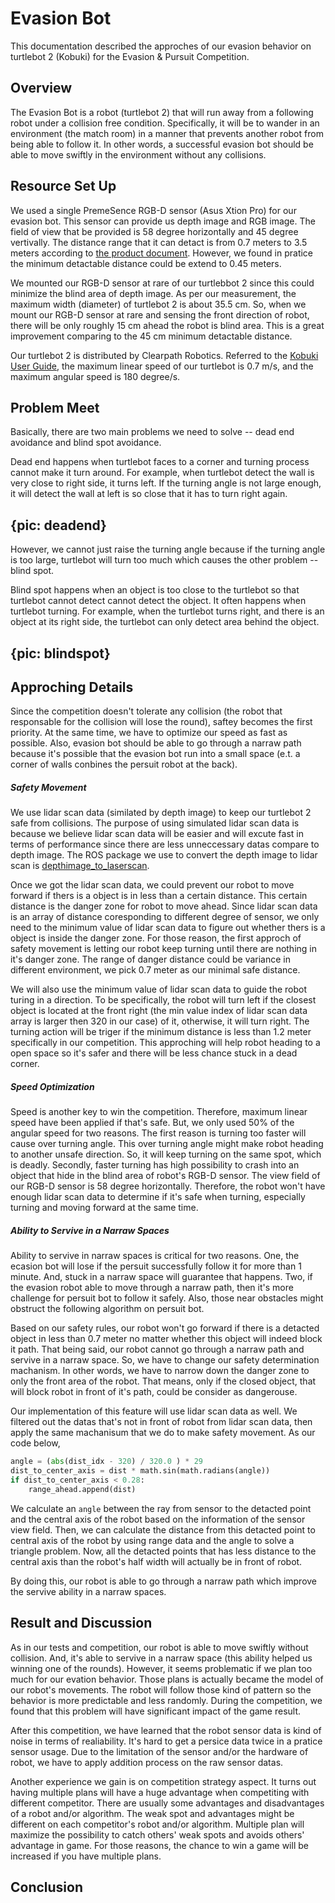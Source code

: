 # Evasion Bot
This documentation described the approches of our evasion behavior on turtlebot 2 (Kobuki) for the Evasion & Pursuit Competition.

## Overview
The Evasion Bot is a robot (turtlebot 2) that will run away from a following robot under a collision free condition. Specifically, it will be to wander in an environment (the match room) in a manner that prevents another robot from being able to follow it. In other words, a successful evasion bot should be able to move swiftly in the environment without any collisions. 


## Resource Set Up
We used a single PremeSence RGB-D sensor (Asus Xtion Pro) for our evasion bot. This sensor can provide us depth image and RGB image. The field of view that be provided is 58 degree horizontally and 45 degree vertivally. The distance range that it can detact is from 0.7 meters to 3.5 meters according to [the product document](https://www.asus.com/3D-Sensor/Xtion_PRO_LIVE/specifications/). However, we found in pratice the minimum detactable distance could be extend to 0.45 meters.

We mounted our RGB-D sensor at rare of our turtlebbot 2 since this could minimize the blind area of depth image. As per our measurement, the maximum width (diameter) of turtlebot 2 is about 35.5 cm. So, when we mount our RGB-D sensor at rare and sensing the front direction of robot, there will be only roughly 15 cm ahead the robot is blind area. This is a great improvement comparing to the 45 cm minimum detactable distance.

Our turtlebot 2 is distributed by Clearpath Robotics. Referred to the [Kobuki User Guide](https://www.google.ca/url?sa=t&rct=j&q=&esrc=s&source=web&cd=9&ved=0ahUKEwjvhqLH1v_RAhVOw2MKHYAFAY4QFghCMAg&url=https%3A%2F%2Fdocs.google.com%2Fdocument%2Fexport%3Fformat%3Dpdf%26id%3D15k7UBnYY_GPmKzQCjzRGCW-4dIP7zl_R_7tWPLM0zKI&usg=AFQjCNFo0O5d312q_k2JDorv5Q0cIMiZ7A&bvm=bv.146094739,d.cGc&cad=rja), the maximum linear speed of our turtlebot is 0.7 m/s, and the maximum angular speed is 180 degree/s.


## Problem Meet
Basically, there are two main problems we need to solve -- dead end avoidance and blind spot avoidance.

Dead end happens when turtlebot faces to a corner and turning process cannot make it turn around. For example, when turtlebot detect the wall is very close to right side, it turns left. If the turning angle is not large enough, it will detect the wall at left is so close that it has to turn right again.
## {pic: deadend}

However, we cannot just raise the turning angle because if the turning angle is too large, turtlebot will turn too much which causes the other problem -- blind spot.

Blind spot happens when an object is too close to the turtlebot so that turtlebot cannot detect cannot detect the object. It often happens when turtlebot turning. For example, when the turtlebot turns right, and there is an object at its right side, the turtlebot can only detect area behind the object.
## {pic: blindspot}


## Approching Details
Since the competition doesn't tolerate any collision (the robot that responsable for the collision will lose the round), saftey becomes the first priority. At the same time, we have to optimize our speed as fast as possible. Also, evasion bot should be able to go through a narraw path because it's possible that the evasion bot run into a small space (e.t. a corner of walls conbines the persuit robot at the back). 

##### Safety Movement
We use lidar scan data (similated by depth image) to keep our turtlebot 2 safe from collisions. The purpose of using simulated lidar scan data is because we believe lidar scan data will be easier and will excute fast in terms of performance since there are less unneccessary datas compare to depth image. The ROS package we use to convert the depth image to lidar scan is [depthimage_to_laserscan](http://wiki.ros.org/depthimage_to_laserscan).

Once we got the lidar scan data, we could prevent our robot to move forward if thers is a object is in less than a certain distance. This certain distance is the danger zone for robot to move ahead. Since lidar scan data is an array of distance coresponding to different degree of sensor, we only need to the minimum value of lidar scan data to figure out whether thers is a object is inside the danger zone. For those reason, the first approch of safety movement is letting our robot keep turning until there are nothing in it's danger zone. The range of danger distance could be variance in different environment, we pick 0.7 meter as our minimal safe distance. 

We will also use the minimum value of lidar scan data to guide the robot turing in a direction. To be specifically, the robot will turn left if the closest object is located at the front right (the min value index of lidar scan data array is larger then 320 in our case) of it, otherwise, it will turn right. The turning action will be triger if the minimum distance is less than 1.2 meter specifically in our competition. This approching will help robot heading to a open space so it's safer and there will be less chance stuck in a dead corner.

##### Speed Optimization
Speed is another key to win the competition. Therefore, maximum linear speed have been applied if that's safe. But, we only used 50% of the angular speed for two reasons. The first reason is turning too faster will cause over turning angle. This over turning angle might make robot heading to another unsafe direction. So, it will keep turning on the same spot, which is deadly. Secondly, faster turning has high possibility to crash into an object that hide in the blind area of robot's RGB-D sensor. The view field of our RGB-D sensor is 58 degree horizontally. Therefore, the robot won't have enough lidar scan data to determine if it's safe when turning, especially turning and moving forward at the same time. 

##### Ability to Servive in a Narraw Spaces
Ability to servive in narraw spaces is critical for two reasons. One, the ecasion bot will lose if the persuit successfully follow it for more than 1 minute. And, stuck in a narraw space will guarantee that happens. Two, if the evasion robot able to move through a narraw path, then it's more challenge for persuit bot to follow it safely. Also, those near obstacles might obstruct the following algorithm on persuit bot.

Based on our safety rules, our robot won't go forward if there is a detacted object in less than 0.7 meter no matter whether this object will indeed block it path. That being said, our robot cannot go through a narraw path and servive in a narraw space. So, we have to change our safety determination machanism. In other words, we have to narrow down the danger zone to only the front area of the robot. That means, only if the closed object, that will block robot in front of it's path, could be consider as dangerouse. 

Our implementation of this feature will use lidar scan data as well. We filtered out the datas that's not in front of robot from lidar scan data, then apply the same machanisum that we do to make safety movement. As our code below,

```python
angle = (abs(dist_idx - 320) / 320.0 ) * 29
dist_to_center_axis = dist * math.sin(math.radians(angle))
if dist_to_center_axis < 0.28:
	range_ahead.append(dist)
```

We calculate an ```angle``` between the ray from sensor to the detacted point and the central axis of the robot based on the information of the sensor view field. Then, we can calculate the distance from this detacted point to central axis of the robot by using range data and the angle to solve a triangle problem. Now, all the detacted points that has less distance to the central axis than the robot's half width will actually be in front of robot. 

By doing this, our robot is able to go through a narraw path which improve the servive ability in a narraw spaces.


## Result and Discussion
As in our tests and competition, our robot is able to move swiftly without collision. And, it's able to servive in a narraw space (this ability helped us winning one of the rounds). However, it seems problematic if we plan too much for our evation behavior. Those plans is actually became the model of our robot's movements. The robot will follow those kind of pattern so the behavior is more predictable and less randomly. During the competition, we found that this problem will have significant impact of the game result. 

After this competition, we have learned that the robot sensor data is kind of noise in terms of realiability. It's hard to get a persice data twice in a pratice sensor usage. Due to the limitation of the sensor and/or the hardware of robot, we have to apply addition process on the raw sensor datas. 

Another experience we gain is on competition strategy aspect. It turns out having multiple plans will have a huge advantage when competiting with different competitor. There are usually some advantages and disadvantages of a robot and/or algorithm. The weak spot and advantages might be different on each competitor's robot and/or algorithm. Multiple plan will maximize the possibility to catch others' weak spots and avoids others' advantage in game. For those reasons, the chance to win a game will be increased if you have multiple plans.


## Conclusion
